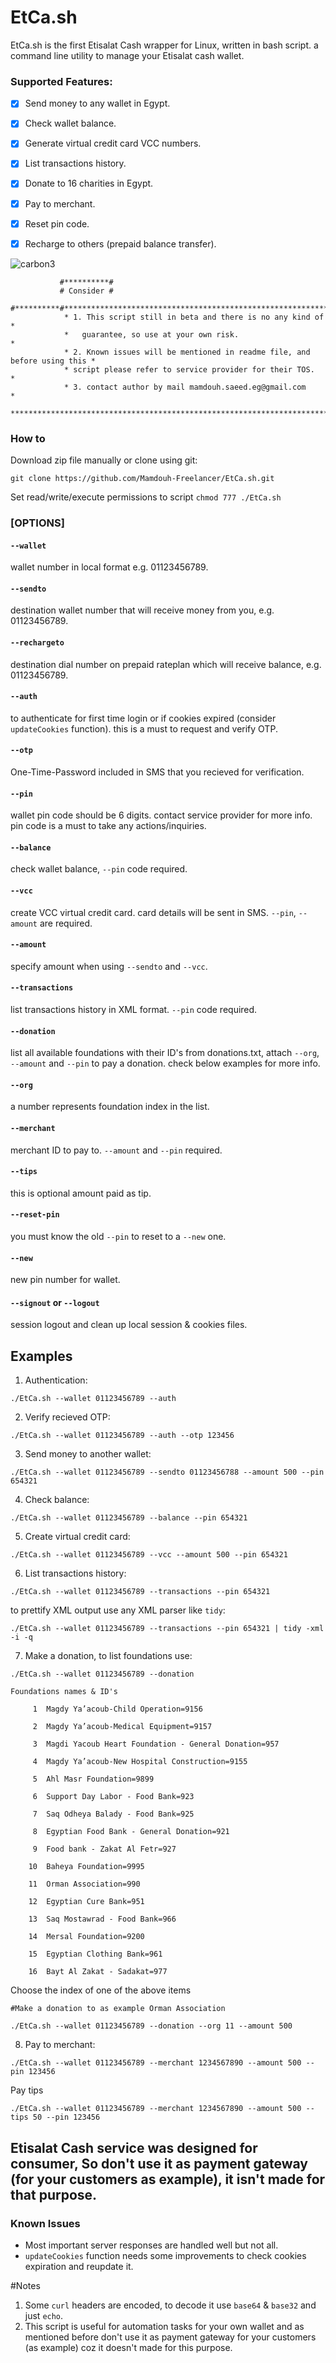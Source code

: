 # EtCa.sh
EtCa.sh is the first Etisalat Cash wrapper for Linux, written in bash script. a command line utility to manage your Etisalat cash wallet.

### Supported Features:
- [x] Send money to any wallet in Egypt.
- [x] Check wallet balance.
- [x] Generate virtual credit card VCC numbers.
- [x] List transactions history.
- [x] Donate to 16 charities in Egypt.
- [x] Pay to merchant.
- [x] Reset pin code.  
- [x] Recharge to others (prepaid balance transfer).


![carbon3](https://user-images.githubusercontent.com/23267401/130317864-79c77d16-40db-41cd-8b72-f73c48599c34.png)

               #**********#
               # Consider #
               #**********#****************************************************************
                * 1. This script still in beta and there is no any kind of                *
                *   guarantee, so use at your own risk.                                   *
                * 2. Known issues will be mentioned in readme file, and before using this *
                * script please refer to service provider for their TOS.                  *
                * 3. contact author by mail mamdouh.saeed.eg@gmail.com                    *
                ***************************************************************************

### How to 

Download zip file manually or clone using git:

`git clone https://github.com/Mamdouh-Freelancer/EtCa.sh.git`

Set read/write/execute permissions to script
`chmod 777 ./EtCa.sh`
 

### [OPTIONS]

#### `--wallet`         
wallet number in local format e.g. 01123456789.

#### `--sendto`
destination wallet number that will receive money from you, e.g. 01123456789.

#### `--rechargeto`
destination dial number on prepaid rateplan which will receive balance, e.g. 01123456789.

#### `--auth`           
to authenticate for first time login or if cookies expired (consider `updateCookies` function). this is a must to request and verify OTP.

#### `--otp`            
One-Time-Password included in SMS that you recieved for verification.

#### `--pin`            
wallet pin code should be 6 digits. contact service provider for more info. pin code is a must to take any actions/inquiries.

#### `--balance`        
check wallet balance, `--pin` code required.

#### `--vcc`            
create VCC virtual credit card. card details will be sent in SMS. `--pin`, `--amount` are required.

#### `--amount`         
specify amount when using `--sendto` and `--vcc`.

#### `--transactions`   
list transactions history in XML format. `--pin` code required.

#### `--donation`
list all available foundations with their ID's from donations.txt, attach `--org`, `--amount` and `--pin` to pay a donation. check below examples for more info.

#### `--org`
a number represents foundation index in the list.

#### `--merchant`
merchant ID to pay to. `--amount` and `--pin` required.

#### `--tips`
this is optional amount paid as tip.

#### `--reset-pin`
you must know the old `--pin` to reset to a `--new` one.

#### `--new`
new pin number for wallet.

#### `--signout` or `--logout`
session logout and clean up local session & cookies files.

## Examples

1) Authentication:

`./EtCa.sh --wallet 01123456789 --auth`

2) Verify recieved OTP:

`./EtCa.sh --wallet 01123456789 --auth --otp 123456`

3) Send money to another wallet:

`./EtCa.sh --wallet 01123456789 --sendto 01123456788 --amount 500 --pin 654321`

4) Check balance:

`./EtCa.sh --wallet 01123456789 --balance --pin 654321`

5) Create virtual credit card:

`./EtCa.sh --wallet 01123456789 --vcc --amount 500 --pin 654321`

6) List transactions history:

`./EtCa.sh --wallet 01123456789 --transactions --pin 654321`

to prettify XML output use any XML parser like `tidy`:

`./EtCa.sh --wallet 01123456789 --transactions --pin 654321 | tidy -xml -i -q`

7) Make a donation, to list foundations use:


`./EtCa.sh --wallet 01123456789 --donation`

`Foundations names & ID's`

`     1  Magdy Ya’acoub-Child Operation=9156`

`     2  Magdy Ya’acoub-Medical Equipment=9157`

`     3  Magdi Yacoub Heart Foundation - General Donation=957`

`     4  Magdy Ya’acoub-New Hospital Construction=9155`

`     5  Ahl Masr Foundation=9899`

`     6  Support Day Labor - Food Bank=923`

`     7  Saq Odheya Balady - Food Bank=925`

`     8  Egyptian Food Bank - General Donation=921`

`     9  Food bank - Zakat Al Fetr=927`

`    10  Baheya Foundation=9995`

`    11  Orman Association=990`

`    12  Egyptian Cure Bank=951`

`    13  Saq Mostawrad - Food Bank=966`

`    14  Mersal Foundation=9200`

`    15  Egyptian Clothing Bank=961`

`    16  Bayt Al Zakat - Sadakat=977`
    
    
Choose the index of one of the above items

`#Make a donation to as example Orman Association`

`./EtCa.sh --wallet 01123456789 --donation --org 11 --amount 500`

8) Pay to merchant:

`./EtCa.sh --wallet 01123456789 --merchant 1234567890 --amount 500 --pin 123456`
  
  Pay tips
  
`./EtCa.sh --wallet 01123456789 --merchant 1234567890 --amount 500 --tips 50 --pin 123456`

## Etisalat Cash service was designed for consumer, So don't use it as payment gateway (for your customers as example), it isn't made for that purpose.
                
                
### Known Issues
* Most important server responses are handled well but not all.
* `updateCookies` function needs some improvements to check cookies expiration and reupdate it.

#Notes
 1) Some `curl` headers are encoded, to decode it use `base64` & `base32` and just `echo`.
 2) This script is useful for automation tasks for your own wallet and as mentioned before don't use it as payment gateway for your customers (as example) coz it doesn't made for this purpose.



